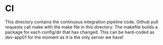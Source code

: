 # CI

This directory contains the continuous integration pipeline code. Github pull requests call make with the make file in this directory. The makefile builds a package for each config/dir that has changed. This can be hard-coded as dev-app01 for the moment as it is the only server we have!
